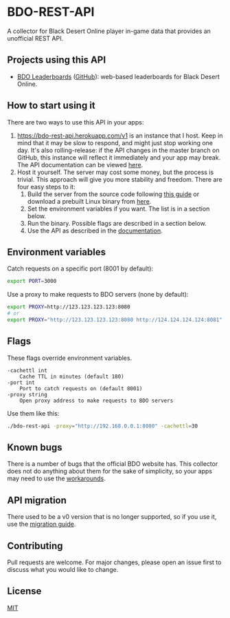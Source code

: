 # BDO-REST-API
A collector for Black Desert Online player in-game data that provides an unofficial REST API.

## Projects using this API
- [BDO Leaderboards](https://bdo.hemlo.cc/leaderboards/) ([GitHub](https://github.com/octoman90/BDO-Leaderboards)): web-based leaderboards for Black Desert Online.

## How to start using it
There are two ways to use this API in your apps:
1. https://bdo-rest-api.herokuapp.com/v1 is an instance that I host. Keep in mind that it may be slow to respond, and might just stop working one day. It's also rolling-release: if the API changes in the master branch on GitHub, this instance will reflect it immediately and your app may break. The API documentation can be viewed [here](https://gitlab.com/man90/black-desert-social-rest-api/-/tree/master/doc/api/openapi.json).
2. Host it yourself. The server may cost some money, but the process is trivial. This approach will give you more stability and freedom. There are four easy steps to it:
	1. Build the server from the source code following [this guide](doc/buildingFromSource.md) or download a prebuilt Linux binary from [here](https://gitlab.com/man90/black-desert-social-rest-api/-/pipelines).
	2. Set the environment variables if you want. The list is in a section below.
	3. Run the binary. Possible flags are described in a section below.
	4. Use the API as described in the [documentation](https://gitlab.com/man90/black-desert-social-rest-api/-/tree/master/doc/api/openapi.json).

## Environment variables
Catch requests on a specific port (8001 by default):
```bash
export PORT=3000
```

Use a proxy to make requests to BDO servers (none by default):
```bash
export PROXY=http://123.123.123.123:8080
# or
export PROXY="http://123.123.123.123:8080 http://124.124.124.124:8081"
```

## Flags
These flags override environment variables.
```
-cachettl int
	Cache TTL in minutes (default 180)
-port int
	Port to catch requests on (default 8001)
-proxy string
	Open proxy address to make requests to BDO servers
```
Use them like this:
```bash
./bdo-rest-api -proxy="http://192.168.0.0.1:8080" -cachettl=30
```

## Known bugs
There is a number of bugs that the official BDO website has. This collector does not do anything about them for the sake of simplicity, so your apps may need to use the [workarounds](doc/brokenStuff.md).

## API migration
There used to be a v0 version that is no longer supported, so if you use it, use the  [migration guide](doc/migrationGuilde.md).

## Contributing
Pull requests are welcome. For major changes, please open an issue first to discuss what you would like to change.

## License
[MIT](LICENSE)
